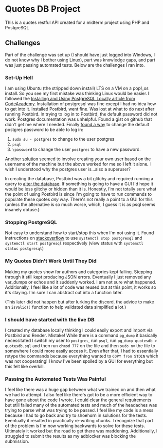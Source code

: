 # Quotes DB Project
This is a quotes restful API created for a midterm project using PHP and PostgreSQL

## Challenges
Part of the challenge was set up (I should have just logged into Windows, I do not know why I bother using Linux), part was knowledge gaps, and part was just passing automated tests. Below are the challenges I ran into. 

### Set-Up Hell
I am using Ubuntu (the stripped down install) LTS on a VM on a pop!_os install. So you see my first mistake was thinking Linux would be easier. I followed the [Installing and Using PostgreSQL Locally article from CodeAcademy](https://www.codecademy.com/article/installing-and-using-postgresql-locally). Installation of postgresql was fine except I had no idea how to get into it. Installed Postbird, went fine. Was lost at what to do next after running Postbird. In trying to log in to Postbird, the default password did not work. Postgres documentation was unhelpful. Found a gist on github that didn't get me where I needed. Finally [found a way](https://discuss.codecademy.com/t/setting-up-postgresql-ubuntu-linux-cannot-connect-dont-know-password/635248) to change the default postgres password to be able to log in: 
1. ```sudo su - postgres``` to change to the user postgres
2. ```psql```
3. ```\password``` to change the user `postgres` to have a new password.

Another [solution](https://discuss.codecademy.com/t/postbird-cant-connect/609229) seemed to involve creating your own user based on the username of the machine but the above worked for me so I left it alone. I wish I understood why the postgres user is...also a superuser?

In creating the database, Postbird was a bit glitchy and required running a query to [alter the database](https://stackoverflow.com/questions/68895862/how-to-add-foreign-key-in-postgresql). If something is going to have a GUI I'd hope it would be less glitchy or hidden than it is. Honestly, I'm not totally sure what the point of using Postbird is since I'm going to have to run commands to populate these quotes *any* way. There's not really a point to a GUI for this (unless the alternative is so much worse, which, I guess it is as psql seems insanely obtuse.) 

### Stopping PostgreSQL
Not easy to understand how to start/stop this when I'm not using it. Found instructions on [stackoverflow](https://stackoverflow.com/a/49828382) to use ```systemctl stop postgresql``` and ```systemctl start postgresql``` respectively (view status with ```systemctl status postgresql```)

### My Quotes Didn't Work Until They Did
Making my quotes show for authors and categories kept failing. Stepping through it still kept producing JSON errors. Eventually I just removed any var_dumps or echos and it suddenly worked. I am not sure what happened. Additionally, I feel like a lot of code was reused but at this point, it works so it's staying. I'm sure I can abstract out into a function later.

(This later did not happen but after lurking the discord, the advice to make an `isValid()` function to help validated data simplified a lot.)

### I should have started with the live DB
I created my database locally thinking I could easily export and import via Postbird and Render. Mistake! While there is a command ```pg_dump``` it basically necessitated I switch my user to ```postgres```, run ```psql```, run ```pg_dump quotesdb > quotesdb.sql``` and then run ```chmod 777``` on the file and then ```sudo mv``` the file to somewhere I could more easily access it. Even after that, I had to essentially retype the commands because everything wanted to ```COPY from STDIN``` which was not cooperating! I know I've been spoiled by a GUI for everything but this felt like overkill.

### Passing the Automated Tests Was Painful
I feel like there was a huge gap between what we trained on and then what we had to attempt. I also feel like there's got to be a more efficient way to have gone about the code I wrote. I could clear the general requirements but still failed many of the automated tests and much of the headaches was trying to parse what was trying to be passed. I feel like my code is a mess because I had to go back and try to shoehorn in solutions for the tests. Eventually it resulted in practically re-writing chunks. I recognize that part of the problem is I'm now working backwards to solve for these tests. Ultimately it worked but the road to get there was maddening. Additionally, I struggled to submit the results as my adblocker was blocking the submission. 